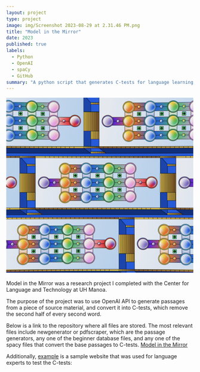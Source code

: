 ```yaml
---
layout: project
type: project
image: img/Screenshot 2023-08-29 at 2.31.46 PM.png
title: "Model in the Mirror"
date: 2023
published: true
labels:
  - Python
  - OpenAI
  - spaCy
  - GitHub
summary: "A python script that generates C-tests for language learning purposes."
---
```


<img class="img-fluid" src="img/Screenshot 2023-08-29 at 2.31.46 PM.png">

Model in the Mirror was a research project I completed with the Center for Language and Technology at UH Manoa.

The purpose of the project was to use OpenAI API to generate passages from a piece of source material, and convert it into C-tests, which remove the second half of every second word.

Below is a link to the repository where all files are stored. The most relevant files include newgenerator or pdfscraper, which are the passage generators, any one of the beginner database files, and any one of the spacy files that convert the base passages to C-tests.
[Model in the Mirror](https://github.com/llcit/model-mirror "llcit/model-mirror")

Additionally, [example](https://hushed-spiny-scaffold.glitch.me "this") is a sample website that was used for language experts to test the C-tests:
